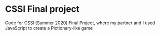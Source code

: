 # CSSI Final project
Code for CSSI (Summer 2020) Final Project, where my partner and I used JavaScript to create a Pictionary-like game
